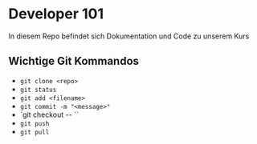 # Developer 101

In diesem Repo befindet sich Dokumentation und Code zu unserem Kurs

## Wichtige Git Kommandos
* `git clone <repo>`
* `git status`
* `git add <filename>`
* `git commit -m "<message>"`
* `git checkout -- <filename>``
* `git push`
* `git pull`
